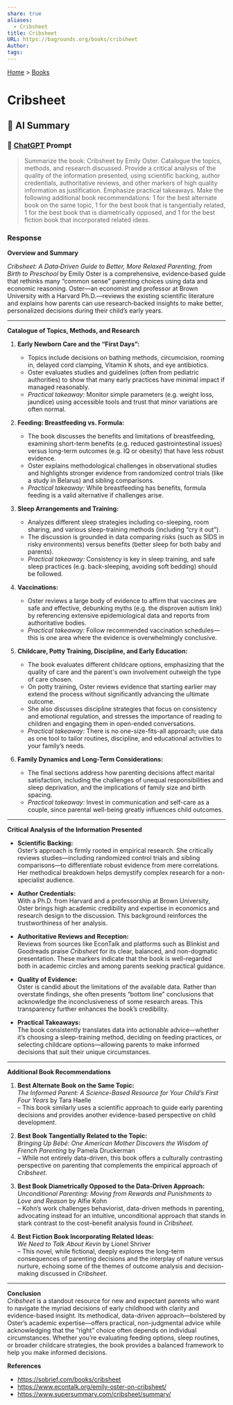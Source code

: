 ```yaml
---
share: true
aliases:
  - Cribsheet
title: Cribsheet
URL: https://bagrounds.org/books/cribsheet
Author: 
tags: 
---
```

[Home](../index.md) > [Books](./index.md)  
# Cribsheet  
## 🤖 AI Summary  
### 💬 [ChatGPT](https://chat.com) Prompt  
> Summarize the book: Cribsheet by Emily Oster. Catalogue the topics, methods, and research discussed. Provide a critical analysis of the quality of the information presented, using scientific backing, author credentials, authoritative reviews, and other markers of high quality information as justification. Emphasize practical takeaways. Make the following additional book recommendations: 1 for the best alternate book on the same topic, 1 for the best book that is tangentially related, 1 for the best book that is diametrically opposed, and 1 for the best fiction book that incorporated related ideas.  
  
### Response  
**Overview and Summary**  
  
*Cribsheet: A Data‐Driven Guide to Better, More Relaxed Parenting, from Birth to Preschool* by Emily Oster is a comprehensive, evidence‐based guide that rethinks many “common sense” parenting choices using data and economic reasoning. Oster—an economist and professor at Brown University with a Harvard Ph.D.—reviews the existing scientific literature and explains how parents can use research‐backed insights to make better, personalized decisions during their child’s early years.  
  
---  
  
**Catalogue of Topics, Methods, and Research**  
1. **Early Newborn Care and the “First Days”:**    
   - Topics include decisions on bathing methods, circumcision, rooming in, delayed cord clamping, Vitamin K shots, and eye antibiotics.    
   - Oster evaluates studies and guidelines (often from pediatric authorities) to show that many early practices have minimal impact if managed reasonably.    
   - *Practical takeaway:* Monitor simple parameters (e.g. weight loss, jaundice) using accessible tools and trust that minor variations are often normal.  
  
2. **Feeding: Breastfeeding vs. Formula:**    
   - The book discusses the benefits and limitations of breastfeeding, examining short-term benefits (e.g. reduced gastrointestinal issues) versus long-term outcomes (e.g. IQ or obesity) that have less robust evidence.    
   - Oster explains methodological challenges in observational studies and highlights stronger evidence from randomized control trials (like a study in Belarus) and sibling comparisons.    
   - *Practical takeaway:* While breastfeeding has benefits, formula feeding is a valid alternative if challenges arise.  
  
3. **Sleep Arrangements and Training:**    
   - Analyzes different sleep strategies including co-sleeping, room sharing, and various sleep-training methods (including “cry it out”).    
   - The discussion is grounded in data comparing risks (such as SIDS in risky environments) versus benefits (better sleep for both baby and parents).    
   - *Practical takeaway:* Consistency is key in sleep training, and safe sleep practices (e.g. back-sleeping, avoiding soft bedding) should be followed.  
  
4. **Vaccinations:**    
   - Oster reviews a large body of evidence to affirm that vaccines are safe and effective, debunking myths (e.g. the disproven autism link) by referencing extensive epidemiological data and reports from authoritative bodies.    
   - *Practical takeaway:* Follow recommended vaccination schedules—this is one area where the evidence is overwhelmingly conclusive.  
  
5. **Childcare, Potty Training, Discipline, and Early Education:**    
   - The book evaluates different childcare options, emphasizing that the quality of care and the parent's own involvement outweigh the type of care chosen.    
   - On potty training, Oster reviews evidence that starting earlier may extend the process without significantly advancing the ultimate outcome.    
   - She also discusses discipline strategies that focus on consistency and emotional regulation, and stresses the importance of reading to children and engaging them in open-ended conversations.  
   - *Practical takeaway:* There is no one-size-fits-all approach; use data as one tool to tailor routines, discipline, and educational activities to your family’s needs.  
  
6. **Family Dynamics and Long-Term Considerations:**    
   - The final sections address how parenting decisions affect marital satisfaction, including the challenges of unequal responsibilities and sleep deprivation, and the implications of family size and birth spacing.  
   - *Practical takeaway:* Invest in communication and self-care as a couple, since parental well-being greatly influences child outcomes.  
  
---  
  
**Critical Analysis of the Information Presented**  
- **Scientific Backing:**    
  Oster’s approach is firmly rooted in empirical research. She critically reviews studies—including randomized control trials and sibling comparisons—to differentiate robust evidence from mere correlations. Her methodical breakdown helps demystify complex research for a non-specialist audience.  
    
- **Author Credentials:**    
  With a Ph.D. from Harvard and a professorship at Brown University, Oster brings high academic credibility and expertise in economics and research design to the discussion. This background reinforces the trustworthiness of her analysis.  
    
- **Authoritative Reviews and Reception:**    
  Reviews from sources like EconTalk and platforms such as Blinkist and Goodreads praise *Cribsheet* for its clear, balanced, and non-dogmatic presentation. These markers indicate that the book is well-regarded both in academic circles and among parents seeking practical guidance.  
    
- **Quality of Evidence:**    
  Oster is candid about the limitations of the available data. Rather than overstate findings, she often presents “bottom line” conclusions that acknowledge the inconclusiveness of some research areas. This transparency further enhances the book’s credibility.  
    
- **Practical Takeaways:**    
  The book consistently translates data into actionable advice—whether it’s choosing a sleep-training method, deciding on feeding practices, or selecting childcare options—allowing parents to make informed decisions that suit their unique circumstances.  
  
---  
  
**Additional Book Recommendations**  
1. **Best Alternate Book on the Same Topic:**    
   *The Informed Parent: A Science-Based Resource for Your Child’s First Four Years* by Tara Haelle    
   – This book similarly uses a scientific approach to guide early parenting decisions and provides another evidence-based perspective on child development.  
  
2. **Best Book Tangentially Related to the Topic:**    
   *Bringing Up Bébé: One American Mother Discovers the Wisdom of French Parenting* by Pamela Druckerman    
   – While not entirely data-driven, this book offers a culturally contrasting perspective on parenting that complements the empirical approach of *Cribsheet*.  
  
3. **Best Book Diametrically Opposed to the Data-Driven Approach:**    
   *Unconditional Parenting: Moving from Rewards and Punishments to Love and Reason* by Alfie Kohn    
   – Kohn’s work challenges behaviorist, data-driven methods in parenting, advocating instead for an intuitive, unconditional approach that stands in stark contrast to the cost–benefit analysis found in *Cribsheet*.  
  
4. **Best Fiction Book Incorporating Related Ideas:**    
   *We Need to Talk About Kevin* by Lionel Shriver    
   – This novel, while fictional, deeply explores the long-term consequences of parenting decisions and the interplay of nature versus nurture, echoing some of the themes of outcome analysis and decision-making discussed in *Cribsheet*.  
  
---  
  
**Conclusion**  
*Cribsheet* is a standout resource for new and expectant parents who want to navigate the myriad decisions of early childhood with clarity and evidence-based insight. Its methodical, data-driven approach—bolstered by Oster’s academic expertise—offers practical, non-judgmental advice while acknowledging that the “right” choice often depends on individual circumstances. Whether you’re evaluating feeding options, sleep routines, or broader childcare strategies, the book provides a balanced framework to help you make informed decisions.  
  
**References**  
- https://sobrief.com/books/cribsheet  
- https://www.econtalk.org/emily-oster-on-cribsheet/  
- https://www.supersummary.com/cribsheet/summary/  
